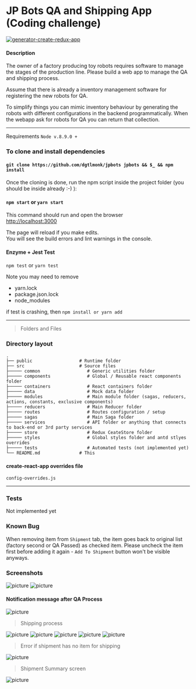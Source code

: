 # JP Bots QA and Shipping App (Coding challenge)
[![generator-create-redux-app](https://img.shields.io/badge/built%20with-generator--create--redux--app-brightgreen.svg)](https://github.com/jonidelv/generator-create-redux-app)

#### Description

The owner of a factory producing toy robots requires software to manage the stages of the production line. Please build a web app to manage the QA and shipping process.

Assume that there is already a inventory management software for registering the new robots for QA.

To simplify things you can mimic inventory behaviour by generating the robots with different configurations in the backend programmatically. When the webapp ask for robots for QA you can return that collection.

------

Requirements
`Node v.8.9.0 +`


### To clone and install dependencies

#### `git clone https://github.com/dgtlmonk/jpbots jpbots && $_ && npm install`

Once the cloning is done, run the npm script inside the project folder (you should be inside already :-) ):



#### `npm start` or `yarn start`

This command should run and open the browser<br>
[http://localhost:3000](http://localhost:3000)

The page will reload if you make edits.<br>
You will see the build errors and lint warnings in the console.

#### Enzyme + Jest Test
`npm test` or `yarn test`

Note you may need to remove 
- yarn.lock 
- package.json.lock 
- node_modules 

if test is crashing, then `npm install or yarn add`

------
> Folders and Files


### Directory layout

    .
    ├── public                  # Runtime folder
    ├── src                     # Source files
    ├───── common                  # Generic utilities folder
    ├───── components              # Global / Reusable react components folder
    ├───── containers              # React containers folder
    ├───── data                    # Mock data folder
    ├───── modules                 # Main module folder (sagas, reducers, actions, constants, exclusive components)
    ├───── reducers                # Main Reducer folder
    ├───── routes                  # Routes configuration / setup
    ├───── sagas                   # Main Saga folder
    ├───── services                # API folder or anything that connects to back-end or 3rd party services
    ├───── store                   # Redux CeateStore folder
    ├───── styles                  # Global styles folder and antd stlyes overrides
    ├───── tests                   # Automated tests (not implemented yet)
    └── README.md               # This


#### create-react-app overrides file
`config-overrides.js`

------

### Tests
Not implemented yet

### Known Bug
When removing item from `Shipment` tab, the item goes back to original list (factory second or QA Passed) as checked item. Please uncheck the item first before adding it again - `Add To Shipment` button won't be visible anyways.

### Screenshots
![picture](https://cdn.pbrd.co/images/HncZwOa.png)
![picture](https://cdn.pbrd.co/images/Hnd1Vt3.jpg)

#### Notification message after QA Process

![picture](https://cdn.pbrd.co/images/Hnd2nRl.jpg)

> Shipping process

![picture](https://cdn.pbrd.co/images/HndcZ6V.jpg)
![picture](https://cdn.pbrd.co/images/HnddsWh.jpg)
![picture](https://cdn.pbrd.co/images/HnddIOZ.jpg)
![picture](https://cdn.pbrd.co/images/HndeoKR.jpg)
![picture](https://cdn.pbrd.co/images/HndeyGN.jpg)

> Error if shipment has no item for shipping

![picture](https://cdn.pbrd.co/images/HndeHeT.jpg)

> Shipment Summary screen

![picture](https://cdn.pbrd.co/images/HndfaRT.jpg)
